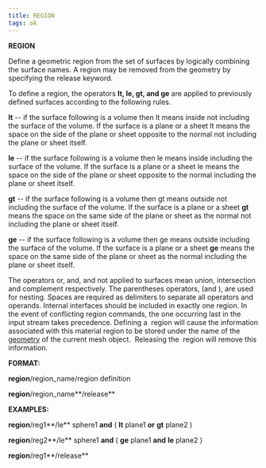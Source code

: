 ```yaml
---
title: REGION
tags: ok
--- 
```


**REGION**

  Define a geometric region from the set of surfaces by logically
  combining the surface names.  A region may be removed from the
  geometry by specifying the release keyword.
 
  To define a region, the operators **lt, le, gt, and ge** are applied
  to previously defined surfaces according to the following rules.
 
**lt** -- if the surface following is a volume then lt means
inside not including the surface of the volume. If the surface is
a plane or a sheet lt means the space on the side of the plane or
sheet opposite to the normal not including the plane or sheet
itself.

**le** -- if the surface following is a volume then le means
inside including the surface of the volume. If the surface is a
plane or a sheet le means the space on the side of the plane or
sheet opposite to the normal including the plane or sheet itself.

   
 **gt** -- if the surface following is a volume then gt means
   outside not including the surface of the volume. If the surface is
   a plane or a sheet **gt** means the space on the same side of the
   plane or sheet as the normal not including the plane or sheet
   itself.

   
 **ge** -- if the surface following is a volume then ge means
   outside including the surface of the volume. If the surface is a
   plane or a sheet **ge** means the space on the same side of the
   plane or sheet as the normal including the plane or sheet itself.

   The operators or, and, and not applied to surfaces mean union,
   intersection and complement respectively. The parentheses
   operators, (and ), are used for nesting. Spaces are required as
   delimiters to separate all operators and operands. Internal
   interfaces should be included in exactly one region. In the event
   of conflicting region commands, the one occurring last in the
   input stream takes precedence.
   Defining a  region will cause the information associated with this
   material region to be stored under the name of the
   [geometry](../geometries.md) of the current mesh object. 
   Releasing the  region will remove this information.

 **FORMAT:**

  **region**/region\_name/region definition
  
   **region**/region\_name**/release**

 **EXAMPLES:**

  **region**/reg1**/le** sphere1 **and** ( **lt** plane1 **or** **gt**
  plane2 )
  
  **region**/reg2**/le** sphere1 **and** ( **ge** plane1 **and**
  **le** plane2 )
  
  **region**/reg1**/release**
 
